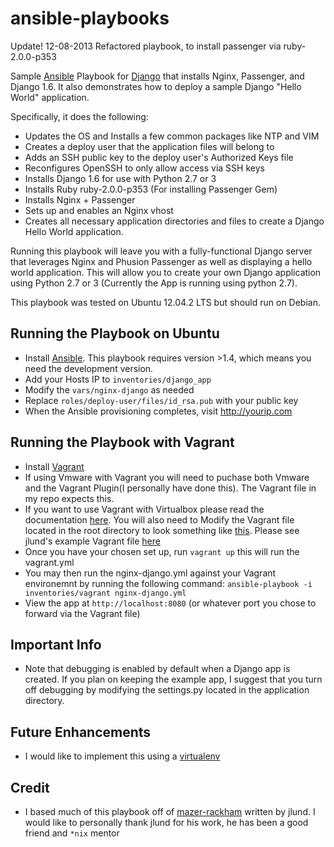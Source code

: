 ansible-playbooks
=================
Update! 12-08-2013 
Refactored playbook, to install passenger via ruby-2.0.0-p353

Sample [Ansible](http://www.ansibleworks.com/) Playbook for [Django](https://www.djangoproject.com) that installs Nginx, Passenger, and Django 1.6.  It also demonstrates how to deploy a sample Django "Hello World" application.

 Specifically, it does the following:

 * Updates the OS and Installs a few common packages like NTP and VIM
 * Creates a deploy user that the application files will belong to
 * Adds an SSH public key to the deploy user's Authorized Keys file
 * Reconfigures OpenSSH to only allow access via SSH keys
 * Installs Django 1.6 for use with Python 2.7 or 3 
 * Installs Ruby ruby-2.0.0-p353 (For installing Passenger Gem)
 * Installs Nginx + Passenger
 * Sets up and enables an Nginx vhost
 * Creates all necessary application directories and files to create a Django Hello World application.


Running this playbook will leave you with a fully-functional Django server that leverages Nginx and Phusion Passenger as well as displaying a hello world application. This will allow you to create your own Django application using Python 2.7 or 3 (Currently the App is running using python 2.7). 

This playbook was tested on Ubuntu 12.04.2 LTS but should run on Debian. 

Running the Playbook on Ubuntu
----------------------------------

* Install [Ansible](http://www.ansibleworks.com/docs/intro_installation.html). This playbook requires version >1.4, which  means you need the development version.
* Add your Hosts IP to `inventories/django_app`
* Modify the `vars/nginx-django` as needed
* Replace `roles/deploy-user/files/id_rsa.pub` with your public key
* When the Ansible provisioning completes, visit http://yourip.com


Running the Playbook with Vagrant
----------------------------------
* Install [Vagrant](http://downloads.vagrantup.com)
* If using Vmware with Vagrant you will need to puchase both Vmware and the Vagrant Plugin(I personally have done this). The Vagrant file in my repo expects this. 
* If you want to use Vagrant with Virtualbox please read the documentation [here](http://docs.vagrantup.com/v2/getting-started/index.html). You will also need to Modify the Vagrant file located in the root directory to look something like [this](http://docs.vagrantup.com/v2/provisioning/ansible.html). Please see jlund's example Vagrant file [here](https://github.com/jlund/mazer-rackham) 
* Once you have your chosen set up, run `vagrant up` this will run the vagrant.yml 
* You may then run the nginx-django.yml against your Vagrant environemnt by running the following command: `ansible-playbook -i inventories/vagrant nginx-django.yml`
* View the app at `http://localhost:8080` (or whatever port you chose to forward via the Vagrant file)
 
Important Info
----------------------------------
* Note that debugging is enabled by default when a Django app is created. If you plan on keeping the example app, I suggest that you turn off debugging by modifying the settings.py located in the application directory. 

Future Enhancements 
----------------------------------
* I would like to implement this using a [virtualenv](http://www.virtualenv.org/en/latest/)

Credit
----------------------------------
* I based much of this playbook off of [mazer-rackham](https://github.com/jlund/mazer-rackham) written by jlund. I would like to personally thank jlund for his work, he has been a good friend and `*nix` mentor
